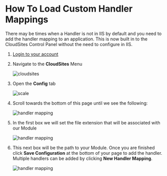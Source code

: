 How To Load Custom Handler Mappings
====

 There may be times when a Handler is not in IIS by default and you need to add the handler mapping to an application. This is now built in to the CloudSites Control Panel without the need to configure in IIS.

1. [Login to your account][login-link]

2. Navigate to the **CloudSites** Menu
 
    ![cloudsites][menu-cloudsites]

3. Open the **Config** tab

    ![scale][tab-config]
4. Scroll towards the bottom of this page until we see the following:

	![handler mapping][handler mapping]

5. In the first box we will set the file extension that will be associated with our Module

	![handler mapping][handler extension]

6. This next box will be the path to your Module. Once you are finished click **Save Configuration** at the bottom of your page to add the handler. Multiple handlers can be added by clicking **New Handler Mapping**.

	![handler mapping][handler path] 


[Login-Link]:https://my.gearhost.com/Account/Login


[menu-cloudsites]: https://raw.githubusercontent.com/GearHost/docs/master/Images/menu-cloudsites.png
[login]: https://raw.githubusercontent.com/GearHost/docs/master/Images/login.png
[tab-config]: https://raw.githubusercontent.com/GearHost/docs/master/Images/tab-config.png
[handler mapping]: https://raw.githubusercontent.com/GearHost/docs/master/Images/handler-mapping.png
[handler extension]: https://raw.githubusercontent.com/GearHost/docs/master/Images/handler-mapping1.png
[handler path]: https://raw.githubusercontent.com/GearHost/docs/master/Images/handler-mapping2.png